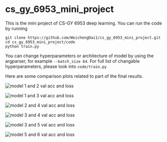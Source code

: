 # cs_gy_6953_mini_project

This is the mini project of CS-GY 6953 deep learning.
You can run the code by running
```
git clone https://github.com/WeichengDai1/cs_gy_6953_mini_project.git
cd cs_gy_6953_mini_project/code
python train.py
```
You can change hyperparameters or architecture of model by using the argparser, for example ```--batch_size 64```.
For full list of changable hyperparameters, please look into ```code/train.py```

Here are some comparison plots related to part of the final results.

![model 1 and 2 val acc and loss](https://user-images.githubusercontent.com/92325124/201567739-d33c446c-c3f2-47f8-b2dd-57b11c851261.png)

![model 1 and 3 val acc and loss](https://user-images.githubusercontent.com/92325124/201567765-8016e0bd-d4df-4108-9655-e007f0a5e59b.png)

![model 2 and 4 val acc and loss](https://user-images.githubusercontent.com/92325124/201567798-6eef0a00-db3f-4c76-8fd3-7c7e88ef8d47.png)

![model 3 and 4 val acc and loss](https://user-images.githubusercontent.com/92325124/201567838-e92a28b9-04ff-42d1-8c56-1101834d50cd.png)

![model 3 and 5 val acc and loss](https://user-images.githubusercontent.com/92325124/201567880-f2884c01-3e81-467a-a9f1-db1ce6d956d7.png)

![model 5 and 6 val acc and loss](https://user-images.githubusercontent.com/92325124/201567660-ae18e8ef-cf58-4dea-a927-50fac1c78e45.png)
